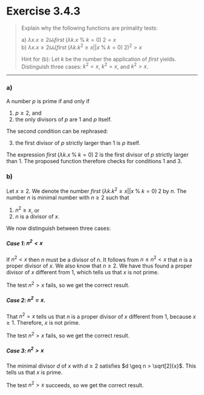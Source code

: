 # Exercise 3.4.3

> Explain why the following functions are primality tests:  
>
> a) $\lambda x. x \geq 2 \mathbin{\mathtt{\&\&}} \mathit{first} \; (\lambda k. x \mathbin{\%} k = 0) \; 2 = x$  
> b) $\lambda x. x \geq 2 \mathbin{\mathtt{\&\&}} (\mathit{first} \; (\lambda k. k^2 \geq x \mathbin{||} x \mathbin{\%} k = 0) \; 2)^2 > x$
>
> Hint for (b):
> Let $k$ be the number the application of $\mathit{first}$ yields.
> Distinguish three cases: $k^2 < x$, $k^2 = x$, and $k^2 > x$.

---



### a)

A number $p$ is prime if and only if

1. $p \geq 2$, and
2. the only divisors of $p$ are $1$ and $p$ itself.

The second condition can be rephrased:

3. the first divisor of $p$ strictly larger than $1$ is $p$ itself.

The expression $\mathit{first} \; (\lambda k. x \mathbin{\%} k = 0) \; 2$ is the first divisor of $p$ strictly larger than $1$.
The proposed function therefore checks for conditions 1 and 3.



### b)

Let $x \geq 2$.
We denote the number $\mathit{first} \; (\lambda k. k^2 \geq x \mathbin{||} x \mathbin{\%} k = 0) \; 2$ by $n$.
The number $n$ is minimal number with $n \geq 2$ such that

1. $n^2 \geq x$, or
2. $n$ is a divisor of $x$.

We now distinguish between three cases:

##### Case 1: $n^2 < x$

If $n^2 < x$ then $n$ must be a divisor of $n$.
It follows from $n \leq n^2 < x$ that $n$ is a proper divisor of $x$.
We also know that $n \geq 2$.
We have thus found a proper divisor of $x$ different from $1$, which tells us that $x$ is not prime.

The test $n^2 > x$ fails, so we get the correct result.

##### Case 2: $n^2 = x$.

That $n^2 = x$ tells us that $n$ is a proper divisor of $x$ different from $1$, because $x \geq 1$.
Therefore, $x$ is not prime.

The test $n^2 > x$ fails, so we get the correct result.

##### Case 3: $n^2 > x$

The minimal divisor $d$ of $x$ with $d \geq 2$ satisfies $d \geq n > \sqrt[2]{x}$.
This tells us that $x$ is prime.

The test $n^2 > x$ succeeds, so we get the correct result.
